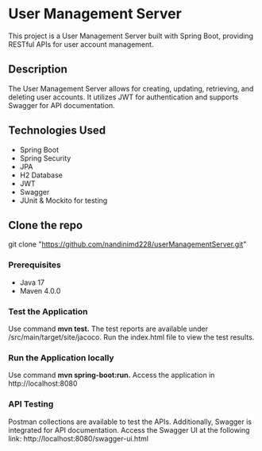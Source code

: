 # User Management Server
This project is a User Management Server built with Spring Boot, providing RESTful APIs for user account management.

## Description
The User Management Server allows for creating, updating, retrieving, and deleting user accounts. It utilizes JWT for authentication and supports Swagger for API documentation.

## Technologies Used
- Spring Boot
- Spring Security
- JPA
- H2 Database
- JWT
- Swagger
- JUnit & Mockito for testing

## Clone the repo
git clone "https://github.com/nandinimd228/userManagementServer.git"

### Prerequisites
- Java 17
- Maven 4.0.0

### Test the Application
Use command **mvn test.** The test reports are available under /src/main/target/site/jacoco. Run the index.html file to view the test results.

### Run the Application locally
Use command **mvn spring-boot:run.** Access the application in http://localhost:8080

### API Testing
Postman collections are available to test the APIs. Additionally, Swagger is integrated for API documentation. Access the Swagger UI at the following link:
http://localhost:8080/swagger-ui.html

